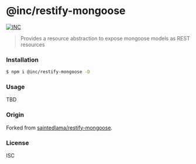 # @inc/restify-mongoose

[![INC](https://img.shields.io/badge/%F0%9F%92%A1-IdeasNeverCease/restify--mongoose-51dcfb.svg?style=flat-square)](https://git.inc.sh/IdeasNeverCease/restify-mongoose)

> Provides a resource abstraction to expose mongoose models as REST resources



### Installation

```bash
$ npm i @inc/restify-mongoose -D
```



### Usage

TBD



### Origin

Forked from [saintedlama/restify-mongoose](https://github.com/saintedlama/restify-mongoose).


### License

ISC

